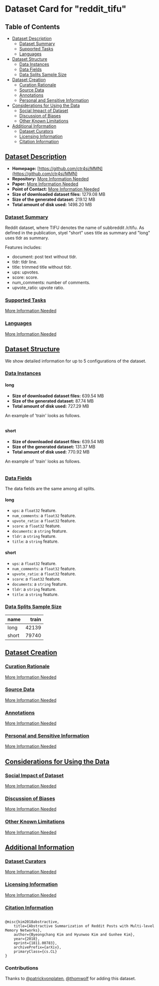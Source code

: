 ---
---

# Dataset Card for "reddit_tifu"

## Table of Contents
- [Dataset Description](#dataset-description)
  - [Dataset Summary](#dataset-summary)
  - [Supported Tasks](#supported-tasks)
  - [Languages](#languages)
- [Dataset Structure](#dataset-structure)
  - [Data Instances](#data-instances)
  - [Data Fields](#data-fields)
  - [Data Splits Sample Size](#data-splits-sample-size)
- [Dataset Creation](#dataset-creation)
  - [Curation Rationale](#curation-rationale)
  - [Source Data](#source-data)
  - [Annotations](#annotations)
  - [Personal and Sensitive Information](#personal-and-sensitive-information)
- [Considerations for Using the Data](#considerations-for-using-the-data)
  - [Social Impact of Dataset](#social-impact-of-dataset)
  - [Discussion of Biases](#discussion-of-biases)
  - [Other Known Limitations](#other-known-limitations)
- [Additional Information](#additional-information)
  - [Dataset Curators](#dataset-curators)
  - [Licensing Information](#licensing-information)
  - [Citation Information](#citation-information)

## [Dataset Description](#dataset-description)

- **Homepage:** [https://github.com/ctr4si/MMN](https://github.com/ctr4si/MMN)
- **Repository:** [More Information Needed](https://github.com/huggingface/datasets/blob/master/CONTRIBUTING.md#how-to-contribute-to-the-dataset-cards)
- **Paper:** [More Information Needed](https://github.com/huggingface/datasets/blob/master/CONTRIBUTING.md#how-to-contribute-to-the-dataset-cards)
- **Point of Contact:** [More Information Needed](https://github.com/huggingface/datasets/blob/master/CONTRIBUTING.md#how-to-contribute-to-the-dataset-cards)
- **Size of downloaded dataset files:** 1279.08 MB
- **Size of the generated dataset:** 219.12 MB
- **Total amount of disk used:** 1498.20 MB

### [Dataset Summary](#dataset-summary)

Reddit dataset, where TIFU denotes the name of subbreddit /r/tifu.
As defined in the publication, styel "short" uses title as summary and
"long" uses tldr as summary.

Features includes:
  - document: post text without tldr.
  - tldr: tldr line.
  - title: trimmed title without tldr.
  - ups: upvotes.
  - score: score.
  - num_comments: number of comments.
  - upvote_ratio: upvote ratio.

### [Supported Tasks](#supported-tasks)

[More Information Needed](https://github.com/huggingface/datasets/blob/master/CONTRIBUTING.md#how-to-contribute-to-the-dataset-cards)

### [Languages](#languages)

[More Information Needed](https://github.com/huggingface/datasets/blob/master/CONTRIBUTING.md#how-to-contribute-to-the-dataset-cards)

## [Dataset Structure](#dataset-structure)

We show detailed information for up to 5 configurations of the dataset.

### [Data Instances](#data-instances)

#### long

- **Size of downloaded dataset files:** 639.54 MB
- **Size of the generated dataset:** 87.74 MB
- **Total amount of disk used:** 727.29 MB

An example of 'train' looks as follows.
```

```

#### short

- **Size of downloaded dataset files:** 639.54 MB
- **Size of the generated dataset:** 131.37 MB
- **Total amount of disk used:** 770.92 MB

An example of 'train' looks as follows.
```

```

### [Data Fields](#data-fields)

The data fields are the same among all splits.

#### long
- `ups`: a `float32` feature.
- `num_comments`: a `float32` feature.
- `upvote_ratio`: a `float32` feature.
- `score`: a `float32` feature.
- `documents`: a `string` feature.
- `tldr`: a `string` feature.
- `title`: a `string` feature.

#### short
- `ups`: a `float32` feature.
- `num_comments`: a `float32` feature.
- `upvote_ratio`: a `float32` feature.
- `score`: a `float32` feature.
- `documents`: a `string` feature.
- `tldr`: a `string` feature.
- `title`: a `string` feature.

### [Data Splits Sample Size](#data-splits-sample-size)

|name |train|
|-----|----:|
|long |42139|
|short|79740|

## [Dataset Creation](#dataset-creation)

### [Curation Rationale](#curation-rationale)

[More Information Needed](https://github.com/huggingface/datasets/blob/master/CONTRIBUTING.md#how-to-contribute-to-the-dataset-cards)

### [Source Data](#source-data)

[More Information Needed](https://github.com/huggingface/datasets/blob/master/CONTRIBUTING.md#how-to-contribute-to-the-dataset-cards)

### [Annotations](#annotations)

[More Information Needed](https://github.com/huggingface/datasets/blob/master/CONTRIBUTING.md#how-to-contribute-to-the-dataset-cards)

### [Personal and Sensitive Information](#personal-and-sensitive-information)

[More Information Needed](https://github.com/huggingface/datasets/blob/master/CONTRIBUTING.md#how-to-contribute-to-the-dataset-cards)

## [Considerations for Using the Data](#considerations-for-using-the-data)

### [Social Impact of Dataset](#social-impact-of-dataset)

[More Information Needed](https://github.com/huggingface/datasets/blob/master/CONTRIBUTING.md#how-to-contribute-to-the-dataset-cards)

### [Discussion of Biases](#discussion-of-biases)

[More Information Needed](https://github.com/huggingface/datasets/blob/master/CONTRIBUTING.md#how-to-contribute-to-the-dataset-cards)

### [Other Known Limitations](#other-known-limitations)

[More Information Needed](https://github.com/huggingface/datasets/blob/master/CONTRIBUTING.md#how-to-contribute-to-the-dataset-cards)

## [Additional Information](#additional-information)

### [Dataset Curators](#dataset-curators)

[More Information Needed](https://github.com/huggingface/datasets/blob/master/CONTRIBUTING.md#how-to-contribute-to-the-dataset-cards)

### [Licensing Information](#licensing-information)

[More Information Needed](https://github.com/huggingface/datasets/blob/master/CONTRIBUTING.md#how-to-contribute-to-the-dataset-cards)

### [Citation Information](#citation-information)

```

@misc{kim2018abstractive,
    title={Abstractive Summarization of Reddit Posts with Multi-level Memory Networks},
    author={Byeongchang Kim and Hyunwoo Kim and Gunhee Kim},
    year={2018},
    eprint={1811.00783},
    archivePrefix={arXiv},
    primaryClass={cs.CL}
}

```


### Contributions

Thanks to [@patrickvonplaten](https://github.com/patrickvonplaten), [@thomwolf](https://github.com/thomwolf) for adding this dataset.